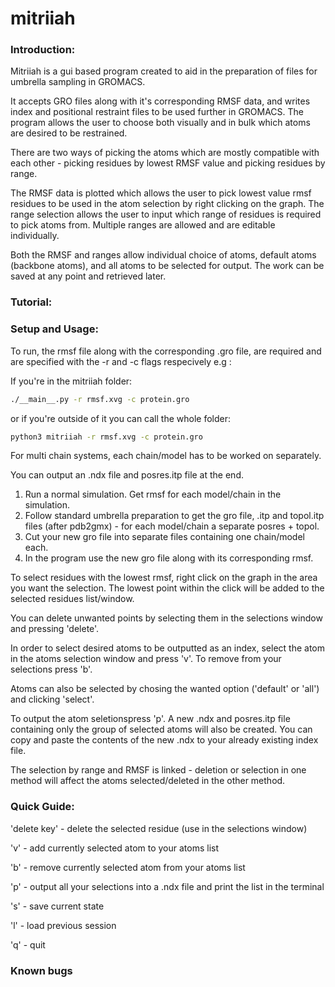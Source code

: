 # mitriiah

### Introduction:

Mitriiah is a gui based program created to aid in the preparation of files for umbrella sampling in GROMACS. 

It accepts GRO files along with it's corresponding RMSF data, and writes index and positional restraint files to be used further in GROMACS. The program allows the user to choose both visually and in bulk which atoms are desired to be restrained. 

There are two ways of picking the atoms which are mostly compatible with each other - picking residues by lowest RMSF value and picking residues by range. 

The RMSF data is plotted which allows the user to pick lowest value rmsf residues to be used in the atom selection by right clicking on the graph. The range selection allows the user to input which range of residues is required to pick atoms from. Multiple ranges are allowed and are editable individually. 

Both the RMSF and ranges allow individual choice of atoms, default atoms (backbone atoms), and all atoms to be selected for output. The work can be saved at any point and retrieved later.


### Tutorial:

### Setup and Usage:


To run, the rmsf file along with the corresponding .gro file, are required and are specified with the -r and -c flags respecively e.g :

If you're in the mitriiah folder:

```bash
./__main__.py -r rmsf.xvg -c protein.gro
```

or if you're outside of it you can call the whole folder:

```bash
python3 mitriiah -r rmsf.xvg -c protein.gro
```



For multi chain systems, each chain/model has to be worked on separately. 

You can output an .ndx file and posres.itp file at the end. 


1. Run a normal simulation. Get rmsf for each model/chain in the simulation.
2. Follow standard umbrella preparation to get the gro file, .itp and topol.itp files (after pdb2gmx) - for each model/chain a separate posres + topol.
3. Cut your new gro file into separate files containing one chain/model each.
4. In the program use the new gro file along with its corresponding rmsf. 

To select residues with the lowest rmsf, right click on the graph in the area you want the selection. The lowest point within the click will be added to the selected residues list/window.

You can delete unwanted points by selecting them in the selections window and pressing 'delete'.

In order to select desired atoms to be outputted as an index, select the atom in the atoms selection window and press 'v'. To remove from your selections press 'b'.

Atoms can also be selected by chosing the wanted option ('default' or 'all') and clicking 'select'.

To output the atom seletionspress 'p'. A new .ndx and posres.itp file containing only the group of selected atoms will also be created. You can copy and paste the contents of the new .ndx to your already existing index file. 

The selection by range and RMSF is linked - deletion or selection in one method will affect the atoms selected/deleted in the other method. 

### Quick Guide:

'delete key' - delete the selected residue (use in the selections window)

'v' - add currently selected atom to your atoms list

'b' - remove currently selected atom from your atoms list

'p' - output all your selections into a .ndx file and print the list in the terminal

's' - save current state

'l' - load previous session

'q' - quit
 
### Known bugs

